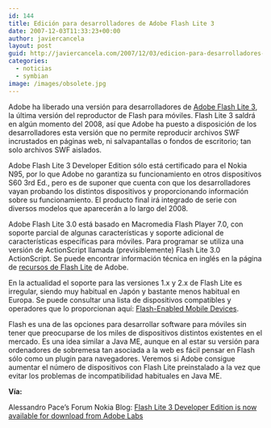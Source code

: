 ```yaml
---
id: 144
title: Edición para desarrolladores de Adobe Flash Lite 3
date: 2007-12-03T11:33:23+00:00
author: javiercancela
layout: post
guid: http://javiercancela.com/2007/12/03/edicion-para-desarrolladores-de-adobe-flash-lite-3/
categories:
  - noticias
  - symbian
image: /images/obsolete.jpg
---
```

Adobe ha liberado una versión para desarrolladores de [Adobe Flash Lite 3](http://labs.adobe.com/technologies/flashlite3/ "Adobe Flash Lite 3 Developer Edition"), la última versión del reproductor de Flash para móviles. Flash Lite 3 saldrá en algún momento del 2008, así que Adobe ha puesto a disposición de los desarrolladores esta versión que no permite reproducir archivos SWF incrustados en páginas web, ni salvapantallas o fondos de escritorio; tan solo archivos SWF aislados.

Adobe Flash Lite 3 Developer Edition sólo está certificado para el Nokia N95, por lo que Adobe no garantiza su funcionamiento en otros dispositivos S60 3rd Ed., pero es de suponer que cuenta con que los desarrolladores vayan probando los distintos dispositivos y proporcionando información sobre su funcionamiento. El producto final irá integrado de serie con diversos modelos que aparecerán a lo largo del 2008.

Adobe Flash Lite 3.0 está basado en Macromedia Flash Player 7.0, con soporte parcial de algunas características y soporte adicional de características específicas para móviles. Para programar se utiliza una versión de ActionScript llamada (previsiblemente) Flash Lite 3.0 ActionScript. Se puede encontrar información técnica en inglés en la página de [recursos de Flash Lite](http://www.adobe.com/support/documentation/en/flashlite/#FL2 "Flash Lite resources") de Adobe.

En la actualidad el soporte para las versiones 1.x y 2.x de Flash Lite es irregular, siendo muy habitual en Japón y bastante menos habitual en Europa. Se puede consultar una lista de dispositivos compatibles y operadores que lo proporcionan aquí: [Flash-Enabled Mobile Devices](http://www.adobe.com/mobile/supported_devices/).

Flash es una de las opciones para desarrollar software para móviles sin tener que preocuparse de los miles de dispositivos distintos existentes en el mercado. Es una idea similar a Java ME, aunque en al estar su versión para ordenadores de sobremesa tan asociada a la web es fácil pensar en Flash sólo como un plugin para navegadores. Veremos si Adobe consigue aumentar el número de dispositivos con Flash Lite preinstalado a la vez que evitar los problemas de incompatibilidad habituales en Java ME.

**Vía:**
  
Alessandro Pace&#8217;s Forum Nokia Blog: [Flash Lite 3 Developer Edition is now available for download from Adobe Labs](http://blogs.forum.nokia.com/blog/alessandro-paces-forum-nokia-blog/flash-lite-3/2007/12/01/flash-lite-3-developer-edition)